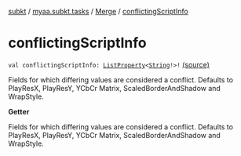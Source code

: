 [subkt](../../index.md) / [myaa.subkt.tasks](../index.md) / [Merge](index.md) / [conflictingScriptInfo](./conflicting-script-info.md)

# conflictingScriptInfo

`val conflictingScriptInfo: `[`ListProperty`](https://docs.gradle.org/current/javadoc/org/gradle/api/provider/ListProperty.html)`<`[`String`](https://kotlinlang.org/api/latest/jvm/stdlib/kotlin/-string/index.html)`!>!` [(source)](https://github.com/Myaamori/SubKt/blob/master/src/main/kotlin/myaa/subkt/tasks/asstasks.kt#L159)

Fields for which differing values are considered a conflict.
Defaults to PlayResX, PlayResY, YCbCr Matrix, ScaledBorderAndShadow and WrapStyle.

**Getter**

Fields for which differing values are considered a conflict.
Defaults to PlayResX, PlayResY, YCbCr Matrix, ScaledBorderAndShadow and WrapStyle.

